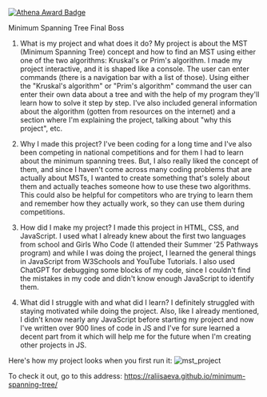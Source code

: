 [![Athena Award Badge](https://img.shields.io/endpoint?url=https%3A%2F%2Faward.athena.hackclub.com%2Fapi%2Fbadge)](https://award.athena.hackclub.com?utm_source=readme)


Minimum Spanning Tree Final Boss
1. What is my project and what does it do?
My project is about the MST (Minimum Spanning Tree) concept and how to find an MST using either one of the two algorithms: Kruskal's or Prim's algorithm.
I made my project interactive, and it is shaped like a console. The user can enter commands (there is a navigation bar with a list of those). Using either the "Kruskal's algorithm" or "Prim's algorithm" command the user can enter their own data about a tree and with the help of my program they'll learn how to solve it step by step. I've also included general information about the algorithm (gotten from resources on the internet) and a section where I'm explaining the project, talking about "why this project", etc.

2. Why I made this project?
I've been coding for a long time and I've also been competing in national competitions and for them I had to learn about the minimum spanning trees. But, I also really liked the concept of them, and since I haven't come across many coding problems that are actually about MSTs, I wanted to create something that's solely about them and actually teaches someone how to use these two algorithms. This could also be helpful for competitors who are trying to learn them and remember how they actually work, so they can use them during competitions.

3. How did I make my project?
I made this project in HTML, CSS, and JavaScript. I used what I already knew about the first two languages from school and Girls Who Code (I attended their Summer '25 Pathways program) and while I was doing the project, I learned the general things in JavaScript from W3Schools and YouTube Tutorials. I also used ChatGPT for debugging some blocks of my code, since I couldn't find the mistakes in my code and didn't know enough JavaScript to identify them.

4. What did I struggle with and what did I learn?
I definitely struggled with staying motivated while doing the project. Also, like I already mentioned, I didn't know nearly any JavaScript before starting my project and now I've written over 900 lines of code in JS and I've for sure learned a decent part from it which will help me for the future when I'm creating other projects in JS.

Here's how my project looks when you first run it:
![mst_project](https://github.com/user-attachments/assets/be5bd552-866b-43ef-8766-dbf4de9074ae)

To check it out, go to this address: https://raliisaeva.github.io/minimum-spanning-tree/
